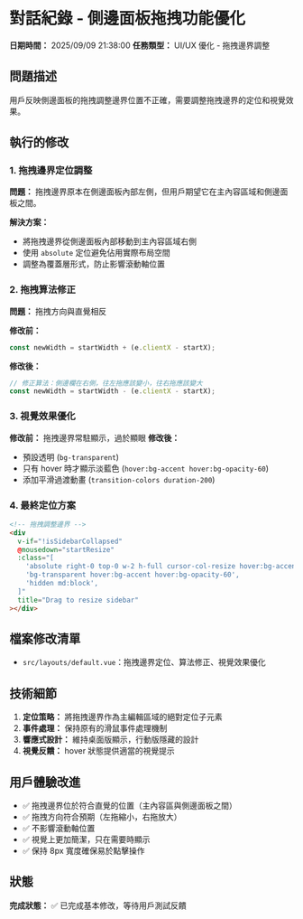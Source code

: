 # 對話紀錄 - 側邊面板拖拽功能優化

**日期時間：** 2025/09/09 21:38:00
**任務類型：** UI/UX 優化 - 拖拽邊界調整

## 問題描述

用戶反映側邊面板的拖拽調整邊界位置不正確，需要調整拖拽邊界的定位和視覺效果。

## 執行的修改

### 1. 拖拽邊界定位調整

**問題：** 拖拽邊界原本在側邊面板內部左側，但用戶期望它在主內容區域和側邊面板之間。

**解決方案：**
- 將拖拽邊界從側邊面板內部移動到主內容區域右側
- 使用 `absolute` 定位避免佔用實際布局空間
- 調整為覆蓋層形式，防止影響滾動軸位置

### 2. 拖拽算法修正

**問題：** 拖拽方向與直覺相反

**修改前：**
```javascript
const newWidth = startWidth + (e.clientX - startX);
```

**修改後：**
```javascript
// 修正算法：側邊欄在右側，往左拖應該變小，往右拖應該變大
const newWidth = startWidth - (e.clientX - startX);
```

### 3. 視覺效果優化

**修改前：** 拖拽邊界常駐顯示，過於顯眼
**修改後：** 
- 預設透明 (`bg-transparent`)
- 只有 hover 時才顯示淡藍色 (`hover:bg-accent hover:bg-opacity-60`)
- 添加平滑過渡動畫 (`transition-colors duration-200`)

### 4. 最終定位方案

```html
<!-- 拖拽調整邊界 -->
<div
  v-if="!isSidebarCollapsed"
  @mousedown="startResize"
  :class="[
    'absolute right-0 top-0 w-2 h-full cursor-col-resize hover:bg-accent transition-colors duration-200 z-30',
    'bg-transparent hover:bg-accent hover:bg-opacity-60',
    'hidden md:block',
  ]"
  title="Drag to resize sidebar"
></div>
```

## 檔案修改清單

- `src/layouts/default.vue`：拖拽邊界定位、算法修正、視覺效果優化

## 技術細節

1. **定位策略：** 將拖拽邊界作為主編輯區域的絕對定位子元素
2. **事件處理：** 保持原有的滑鼠事件處理機制
3. **響應式設計：** 維持桌面版顯示，行動版隱藏的設計
4. **視覺反饋：** hover 狀態提供適當的視覺提示

## 用戶體驗改進

- ✅ 拖拽邊界位於符合直覺的位置（主內容區與側邊面板之間）
- ✅ 拖拽方向符合預期（左拖縮小，右拖放大）
- ✅ 不影響滾動軸位置
- ✅ 視覺上更加簡潔，只在需要時顯示
- ✅ 保持 8px 寬度確保易於點擊操作

## 狀態

**完成狀態：** ✅ 已完成基本修改，等待用戶測試反饋